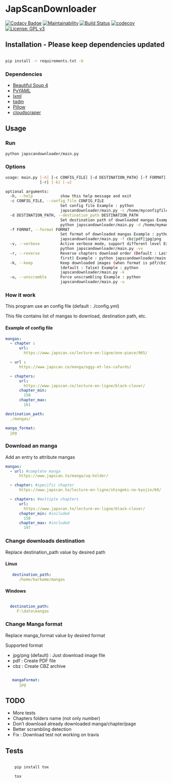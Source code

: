 # JapScanDownloader

[![Codacy Badge](https://api.codacy.com/project/badge/Grade/acf59998d8a743188d5f7ef058010ffa)](https://www.codacy.com/manual/Harkame/JapScanDownloader?utm_source=github.com&amp;utm_medium=referral&amp;utm_content=Harkame/JapScanDownloader&amp;utm_campaign=Badge_Grade)
[![Maintainability](https://api.codeclimate.com/v1/badges/eb654455df609c6fd1a2/maintainability)](https://codeclimate.com/github/Harkame/JapScanDownloader/maintainability)
[![Build Status](https://travis-ci.org/Harkame/JapScanDownloader.svg?branch=master)](https://travis-ci.org/Harkame/JapScanDownloader)
[![codecov](https://codecov.io/gh/Harkame/JapScanDownloader/branch/master/graph/badge.svg)](https://codecov.io/gh/Harkame/JapScanDownloader)
[![License: GPL v3](https://img.shields.io/badge/License-GPLv3-blue.svg)](https://www.gnu.org/licenses/gpl-3.0)

## Installation - Please keep dependencies updated

``` bash

pip install -r requirements.txt -U

```

### Dependencies

  -   [Beautiful Soup 4](https://www.crummy.com/software/BeautifulSoup/bs4/doc/)
  -   [PyYAML](https://github.com/yaml/pyyaml)
  -   [lxml](https://github.com/lxml/lxml.git)
  -   [tqdm](https://github.com/tqdm/tqdm)
  -   [Pillow](https://github.com/python-pillow/Pillow.git)
  -   [cloudscraper](https://github.com/VeNoMouS/cloudscraper)

## Usage

### Run

``` bash
python japscandownloader/main.py
```

### Options

``` bash
usage: main.py [-h] [-c CONFIG_FILE] [-d DESTINATION_PATH] [-f FORMAT] [-v]
               [-r] [-k] [-u]

optional arguments:
  -h, --help            show this help message and exit
  -c CONFIG_FILE, --config_file CONFIG_FILE
                        Set config file Example : python
                        japscandownloader/main.py -c /home/myconfigfile.yml
  -d DESTINATION_PATH, --destination_path DESTINATION_PATH
                        Set destination path of downloaded mangas Example :
                        python japscandownloader/main.py -d /home/mymangas/
  -f FORMAT, --format FORMAT
                        Set format of downloaded mangas Example : python
                        japscandownloader/main.py -f cbz|pdf|jpg|png
  -v, --verbose         Active verbose mode, support different level Example :
                        python japscandownloader/main.py -vv
  -r, --reverse         Reverse chapters download order (Default : Last to
                        first) Example : python japscandownloader/main.py -r
  -k, --keep            Keep downloaded images (when format is pdf/cbz)
                        (default : false) Example : python
                        japscandownloader/main.py -k
  -u, --unscramble      Force unscrambling Example : python
                        japscandownloader/main.py -u
```

### How it work

This program use an config file (default : ./config.yml)

This file contains list of mangas to download, destination path, etc.

#### Example of config file

``` yaml
mangas:
  - chapter :
      url:
        https://www.japscan.co/lecture-en-ligne/one-piece/965/

  - url :
      https://www.japscan.co/manga/oggy-et-les-cafards/

  - chapters:
      url:
        https://www.japscan.co/lecture-en-ligne/black-clover/
      chapter_min:
        158
      chapter_max:
        161

destination_path:
  ./mangas/

manga_format:
  jpg
```

### Download an manga

Add an entry to attribute mangas

``` yml
mangas:
  - url: #complete manga
      https://www.japscan.to/manga/uq-holder/

  - chapter: #specific chapter
      https://www.japscan.to/lecture-en-ligne/shingeki-no-kyojin/60/

  - chapters: #multiple chapters
      url:
        https://www.japscan.to/lecture-en-ligne/black-clover/
      chapter_min: #included
        158
      chapter_max: #included
        197
```

### Change downloads destination

Replace destination_path value by desired path

#### Linux

``` yml
   destination_path:
      /home/harkame/mangas
```

#### Windows

 ``` yml

   destination_path:
      F:\data\mangas
```

### Change Manga format

Replace manga_format value by desired format

Supported format

-   jpg/png (default) : Just download image file
-   pdf : Create PDF file
-   cbz : Create CBZ archive

``` yml

   mangaFormat:
      jpg
```

## TODO
-   More tests
-   Chapters folders name (not only number)
-   Don’t download already downloaded manga/chapter/page
-   Better scrambling detection
-   Fix : Download test not working on travis

## Tests

 ``` bash

     pip install tox

     tox
```
